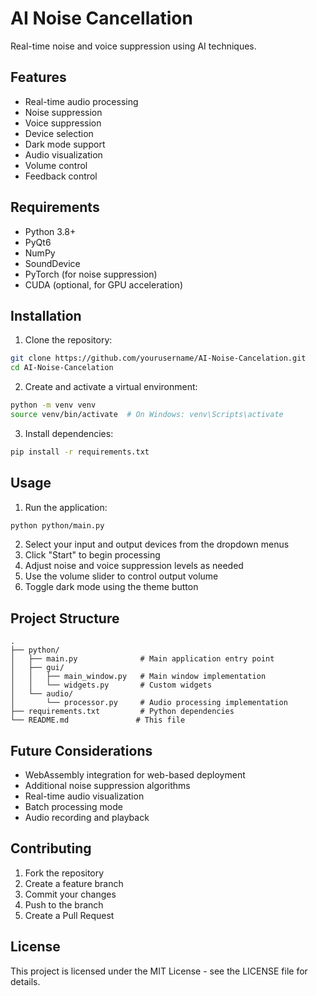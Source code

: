 # AI Noise Cancellation

Real-time noise and voice suppression using AI techniques.

## Features

- Real-time audio processing
- Noise suppression
- Voice suppression
- Device selection
- Dark mode support
- Audio visualization
- Volume control
- Feedback control

## Requirements

- Python 3.8+
- PyQt6
- NumPy
- SoundDevice
- PyTorch (for noise suppression)
- CUDA (optional, for GPU acceleration)

## Installation

1. Clone the repository:
```bash
git clone https://github.com/yourusername/AI-Noise-Cancelation.git
cd AI-Noise-Cancelation
```

2. Create and activate a virtual environment:
```bash
python -m venv venv
source venv/bin/activate  # On Windows: venv\Scripts\activate
```

3. Install dependencies:
```bash
pip install -r requirements.txt
```

## Usage

1. Run the application:
```bash
python python/main.py
```

2. Select your input and output devices from the dropdown menus
3. Click "Start" to begin processing
4. Adjust noise and voice suppression levels as needed
5. Use the volume slider to control output volume
6. Toggle dark mode using the theme button

## Project Structure

```
.
├── python/
│   ├── main.py              # Main application entry point
│   ├── gui/
│   │   ├── main_window.py   # Main window implementation
│   │   └── widgets.py       # Custom widgets
│   └── audio/
│       └── processor.py     # Audio processing implementation
├── requirements.txt         # Python dependencies
└── README.md               # This file
```

## Future Considerations

- WebAssembly integration for web-based deployment
- Additional noise suppression algorithms
- Real-time audio visualization
- Batch processing mode
- Audio recording and playback

## Contributing

1. Fork the repository
2. Create a feature branch
3. Commit your changes
4. Push to the branch
5. Create a Pull Request

## License

This project is licensed under the MIT License - see the LICENSE file for details.
